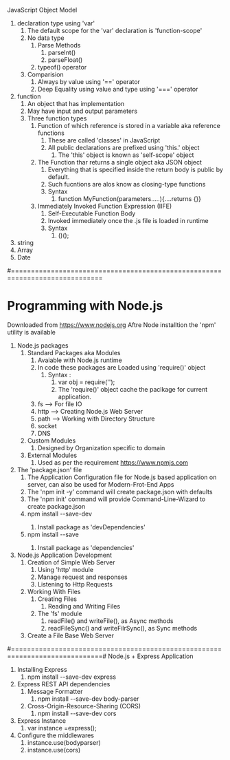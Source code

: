 JavaScript Object Model
1. declaration type using 'var'
   1. The default scope for the 'var' declaration is 'function-scope'
   2. No data type
      1. Parse Methods
         1. parseInt()
         2. parseFloat()
      2. typeof() operator
   3. Comparision
      1. Always by value using '==' operator
      2. Deep Equality using value and type using '===' operator
2. function
   1. An object that has implementation
   2. May have input and output parameters
   3. Three function types
      1. Function of which reference is stored in a variable aka reference functions
         1. These are called 'classes' in JavaScript
         2. All public declarations are prefixed using 'this.' object
            1. The 'this' object is known as 'self-scope' object
      2. The Function thar returns a single object aka JSON object
         1. Everything that is specified inside the return body is public by default.
         2. Such fucntions are alos know as closing-type functions 
         3. Syntax
            1. function MyFunction(parameters.....){....returns {<PUBLIC DECLARATION GOES Here>}}
      3. Immediately Invoked Function Expression (IIFE)
         1. Self-Executable Function Body
         2. Invoked immediately once the .js file is loaded in runtime
         3. Syntax
            1. ()();
3. string
4. Array
5. Date

#=============================================================================
# Programming with Node.js
Downloaded from https://www.nodejs.org
Aftre Node installtion the 'npm' utility is available
1. Node.js packages
   1. Standard Packages aka Modules
      1. Avaiable with Node.js runtime
      2. In code these packages are Loaded using 'require()' object
         1. Syntax :
            1. var obj = require('<PACKAGE-NAME>');
            2. The 'require()' object cache the paclkage for current application.
      3. fs --> For file IO
      4. http --> Creating Node.js Web Server
      5. path --> Working with Directory Structure
      6. socket
      7. DNS 
   2. Custom Modules
      1. Designed by Organization specific to domain
   3. External Modules
      1. Used as per the requirement https://www.npmjs.com
2. The 'package.json' file
   1. The Application Configuration file for Node.js based application on server, can also be used for Modern-Frot-End Apps
   2. The 'npm init -y' command will create package.json with defaults
   3. The 'npm init' command will provide Command-Line-Wizard to create package.json
   4. npm install --save-dev <PACKAGE-NAME>
      1. Install package as 'devDependencies'
   5. npm install --save <PACKAGE-NAME>
      1. Install package as 'dependencies'
3. Node.js Application Development
   1. Creation of Simple Web Server
      1. Using 'http' module
      2. Manage request and responses
      3. Listening to Http Requests
   2. Working With Files
      1. Creating Files
         1. Reading and Writing Files
      2. The 'fs' module
         1. readFile() and writeFile(), as Async methods
         2. readFileSync() and writeFilrSync(), as Sync methods
   3. Create a File Base Web Server

#=============================================================================# Node.js + Express Application

1. Installing Express
   1. npm install --save-dev express
2. Express REST API dependencies
   1. Message Formatter
      1. npm install --save-dev body-parser
   2. Cross-Origin-Resource-Sharing (CORS)
      1. npm install --save-dev cors
3. Express Instance
   1. var instance =express();
4. Configure the middlewares
   1. instance.use(bodyparser)
   2. instance.use(cors)